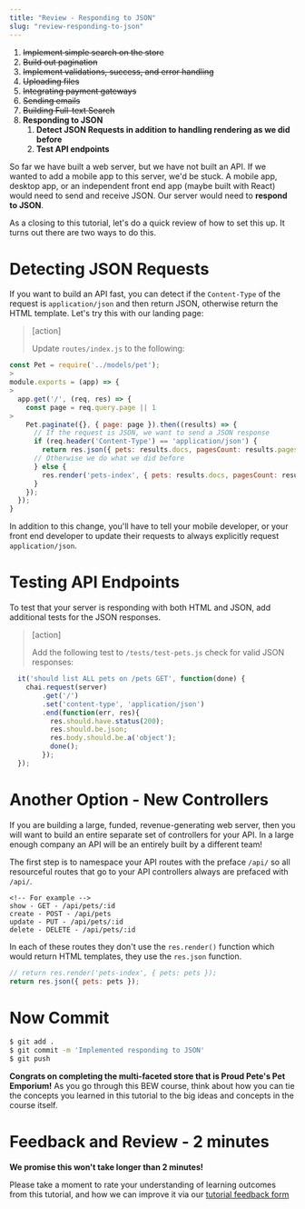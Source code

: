 ```yaml
---
title: "Review - Responding to JSON"
slug: "review-responding-to-json"
---
```


1. ~~Implement simple search on the store~~
1. ~~Build out pagination~~
1. ~~Implement validations, success, and error handling~~
1. ~~Uploading files~~
1. ~~Integrating payment gateways~~
1. ~~Sending emails~~
1. ~~Building Full-text Search~~
1. **Responding to JSON**
    1. **Detect JSON Requests in addition to handling rendering as we did before**
    1. **Test API endpoints**

So far we have built a web server, but we have not built an API. If we wanted to add a mobile app to this server, we'd be stuck. A mobile app, desktop app, or an independent front end app (maybe built with React) would need to send and receive JSON. Our server would need to **respond to JSON**.

As a closing to this tutorial, let's do a quick review of how to set this up. It turns out there are two ways to do this.

# Detecting JSON Requests

If you want to build an API fast, you can  detect if the `Content-Type` of the request is `application/json` and then return JSON, otherwise return the HTML template. Let's try this with our landing page:

> [action]
>
> Update `routes/index.js` to the following:
>
```js
const Pet = require('../models/pet');
>
module.exports = (app) => {
>
  app.get('/', (req, res) => {
    const page = req.query.page || 1
>
    Pet.paginate({}, { page: page }).then((results) => {
      // If the request is JSON, we want to send a JSON response
      if (req.header('Content-Type') == 'application/json') {
        return res.json({ pets: results.docs, pagesCount: results.pages, currentPage: page });
      // Otherwise we do what we did before
      } else {
        res.render('pets-index', { pets: results.docs, pagesCount: results.pages, currentPage: page });
      }
    });
  });
}
```

In addition to this change, you'll have to tell your mobile developer, or your front end developer to update their requests to always explicitly request `application/json`.

# Testing API Endpoints

To test that your server is responding with both HTML and JSON, add additional tests for the JSON responses.

> [action]
>
> Add the following test to `/tests/test-pets.js` check for valid JSON responses:
>
```js
  it('should list ALL pets on /pets GET', function(done) {
    chai.request(server)
        .get('/')
        .set('content-type', 'application/json')
        .end(function(err, res){
          res.should.have.status(200);
          res.should.be.json;
          res.body.should.be.a('object');
          done();
        });
  });
```

# Another Option - New Controllers

If you are building a large, funded, revenue-generating web server, then you will want to build an entire separate set of controllers for your API. In a large enough company an API will be an entirely built by a different team!

The first step is to namespace your API routes with the preface `/api/` so all resourceful routes that go to your API controllers always are prefaced with `/api/`.

```
<!-- For example -->
show - GET - /api/pets/:id
create - POST - /api/pets
update - PUT - /api/pets/:id
delete - DELETE - /api/pets/:id
```

In each of these routes they don't use the `res.render()` function which would return HTML templates, they use the `res.json` function.

```js
// return res.render('pets-index', { pets: pets });
return res.json({ pets: pets });
```

# Now Commit

```bash
$ git add .
$ git commit -m 'Implemented responding to JSON'
$ git push
```

**Congrats on completing the multi-faceted store that is Proud Pete's Pet Emporium!** As you go through this BEW course, think about how you can tie the concepts you learned in this tutorial to the big ideas and concepts in the course itself.

# Feedback and Review - 2 minutes

**We promise this won't take longer than 2 minutes!**

Please take a moment to rate your understanding of learning outcomes from this tutorial, and how we can improve it via our [tutorial feedback form](https://goo.gl/forms/I0vguSrQT57NY7jX2)

